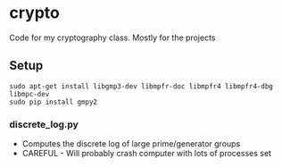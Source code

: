 # crypto
Code for my cryptography class. Mostly for the projects


## Setup
```
sudo apt-get install libgmp3-dev libmpfr-doc libmpfr4 libmpfr4-dbg libmpc-dev
sudo pip install gmpy2
```

### discrete_log.py 
- Computes the discrete log of large prime/generator groups
- CAREFUL - Will probably crash computer with lots of processes set
